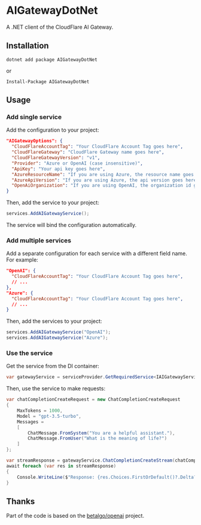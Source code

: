 # AIGatewayDotNet

A .NET client of the CloudFlare AI Gateway.

## Installation

```
dotnet add package AIGatewayDotNet
```

or

```
Install-Package AIGatewayDotNet
```

## Usage

### Add single service

Add the configuration to your project:

```json
"AIGatewayOptions": {
  "CloudFlareAccountTag": "Your CloudFlare Account Tag goes here",
  "CloudFlareGateway": "CloudFlare Gateway name goes here",
  "CloudFlareGatewayVersion": "v1",
  "Provider": "Azure or OpenAI (case insensitive)",
  "ApiKey": "Your api key goes here",
  "AzureResourceName": "If you are using Azure, the resource name goes here",
  "AzureApiVersion": "If you are using Azure, the api version goes here",
  "OpenAiOrganization": "If you are using OpenAI, the organization id goes here (It's an optional field)."
}
```

Then, add the service to your project:

```csharp
services.AddAIGatewayService();
```

The service will bind the configuration automatically.

### Add multiple services

Add a separate configuration for each service with a different field name. For example:

```json
"OpenAI": {
  "CloudFlareAccountTag": "Your CloudFlare Account Tag goes here",
  // ...
},
"Azure": {
  "CloudFlareAccountTag": "Your CloudFlare Account Tag goes here",
  // ...
}
```

Then, add the services to your project:

```csharp
services.AddAIGatewayService("OpenAI");
services.AddAIGatewayService("Azure");
```

### Use the service

Get the service from the DI container:

```csharp
var gatewayService = serviceProvider.GetRequiredService<IAIGatewayService>();
```

Then, use the service to make requests:

```csharp
var chatCompletionCreateRequest = new ChatCompletionCreateRequest
{
    MaxTokens = 1000,
    Model = "gpt-3.5-turbo",
    Messages =
    [
        ChatMessage.FromSystem("You are a helpful assistant."),
        ChatMessage.FromUser("What is the meaning of life?")
    ]
};

var streamResponse = gatewayService.ChatCompletionCreateStream(chatCompletionCreateRequest);
await foreach (var res in streamResponse)
{
    Console.WriteLine($"Response: {res.Choices.FirstOrDefault()?.Delta?.Content}");
}
```

## Thanks

Part of the code is based on the [betalgo/openai](https://github.com/betalgo/openai) project.